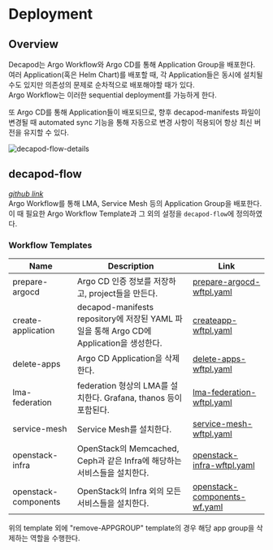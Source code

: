 # Deployment
## Overview
Decapod는 Argo Workflow와 Argo CD를 통해 Application Group을 배포한다.  
여러 Application(혹은 Helm Chart)를 배포할 때, 각 Application들은 동시에 설치될 수도 있지만 의존성의 문제로 순차적으로 배포해야할 때가 있다.  
Argo Workflow는 이러한 sequential deployment를 가능하게 한다.

또 Argo CD를 통해 Application들이 배포되므로, 향후 decapod-manifests 파일이 변경될 때 automated sync 기능을 통해 자동으로 변경 사항이 적용되어 항상 최신 버전을 유지할 수 있다.

![decapod-flow-details](../assets/decapod-flow-details.svg)

## decapod-flow
_[github link](https://github.com/openinfradev/decapod-flow)_  
Argo Workflow를 통해 LMA, Service Mesh 등의 Application Group을 배포한다.  
이 때 필요한 Argo Workflow Template과 그 외의 설정을 `decapod-flow`에 정의하였다.  

### Workflow Templates
| Name | Description | Link |
|------|-------------|------|
|prepare-argocd|Argo CD 인증 정보를 저장하고, project들을 만든다.|[prepare-argocd-wftpl.yaml](https://github.com/openinfradev/decapod-flow/blob/main/templates/argo-cd/prepare-argocd-wftpl.yaml)|
|create-application|decapod-manifests repository에 저장된 YAML 파일을 통해 Argo CD에 Application을 생성한다.|[createapp-wftpl.yaml](https://github.com/openinfradev/decapod-flow/blob/main/templates/argo-cd/createapp-wftpl.yaml)|
|delete-apps|Argo CD Application을 삭제한다.|[delete-apps-wftpl.yaml](https://github.com/openinfradev/decapod-flow/blob/main/templates/argo-cd/delete-apps-wftpl.yaml)|
|lma-federation|federation 형상의 LMA를 설치한다. Grafana, thanos 등이 포함된다.|[lma-federation-wftpl.yaml](https://github.com/openinfradev/decapod-flow/blob/main/templates/decapod-apps/lma-federation-wftpl.yaml)|
|service-mesh|Service Mesh를 설치한다.|[service-mesh-wftpl.yaml](https://github.com/openinfradev/decapod-flow/blob/main/templates/decapod-apps/service-mesh-wf.yaml)|
|openstack-infra|OpenStack의 Memcached, Ceph과 같은 Infra에 해당하는 서비스들을 설치한다.|[openstack-infra-wftpl.yaml](https://github.com/openinfradev/decapod-flow/blob/main/templates/decapod-apps/openstack-infra-wftpl.yaml)|
|openstack-components|OpenStack의 Infra 외의 모든 서비스들을 설치한다.|[openstack-components-wf.yaml](https://github.com/openinfradev/decapod-flow/blob/main/templates/decapod-apps/openstack-components-wf.yaml)|

위의 template 외에 "remove-APPGROUP" template의 경우 해당 app group을 삭제하는 역할을 수행한다.

